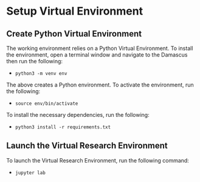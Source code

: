 # Setup Virtual Environment

## Create Python Virtual Environment

The working environment relies on a Python Virtual Environment. To install the environment, open a terminal window and navigate to the Damascus then run the following:

* `python3 -m venv env`

The above creates a Python environment. To activate the environment, run the following:

* `source env/bin/activate`

To install the necessary dependencies, run the following:

* `python3 install -r requirements.txt`

## Launch the Virtual Research Environment

To launch the Virtual Research Environment, run the following command:

* `jupyter lab`
